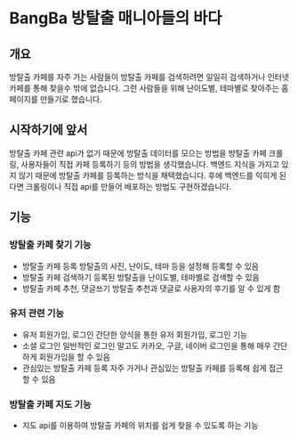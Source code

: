 # BangBa 방탈출 매니아들의 바다

## 개요

방탈출 카페를 자주 가는 사람들이 방탈출 카페를 검색하려면 일일히 검색하거나 인터넷 카페를 통해 찾을수 밖에 없습니다. 그런 사람들을 위해 난이도별, 테마별로 찾아주는 홈페이지를 만들기로 했습니다.

## 시작하기에 앞서

방탈출 카페 관련 api가 없기 때문에 방탈출 데이터를 모으는 방법을 방탈출 카페 크롤링, 사용자들이 직접 카페 등록하기 등의 방법을 생각했습니다. 백엔드 지식을 가지고 있지 않기 때문에 방탈출 카페를 등록하는 방식을 채택했습니다. 후에 백엔드를 익히게 된다면 크롤링이나 직접 api를 만들어 배포하는 방법도 구현하겠습니다.

## 기능

### 방탈출 카페 찾기 기능

- 방탈출 카페 등록 방탈출의 사진, 난이도, 테마 등을 설정해 등록할 수 있음
- 방탈출 카페 검색하기 등록된 방탈출을 난이도별, 테마별로 검색할 수 있음
- 방탈출 카페 추천, 댓글쓰기 방탈출 추천과 댓글로 사용자의 후기를 알 수 있게 함

### 유저 관련 기능

- 유저 회원가입, 로그인 간단한 양식을 통한 유저 회원가입, 로그인 기능
- 소셜 로그인 일반적인 로그인 말고도 카카오, 구글, 네이버 로그인을 통해 매우 간단하게 회원가입을 할 수 있음
- 관심있는 방탈출 카페 등록 자주 가거나 관심있는 방탈출 카페를 등록해 쉽게 접근할 수 있음

### 방탈출 카페 지도 기능

- 지도 api를 이용하여 방탈출 카페의 위치를 쉽게 찾을 수 있도록 하는 기능
